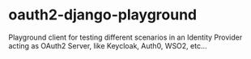 # oauth2-django-playground
Playground client for testing different scenarios in an Identity Provider acting as OAuth2 Server, like Keycloak, Auth0, WSO2, etc...
